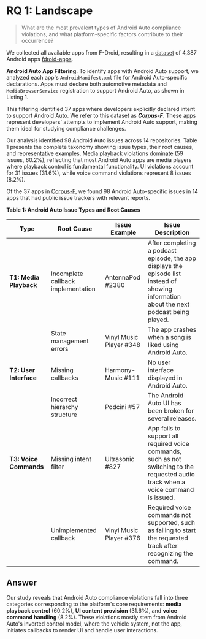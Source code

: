 # RQ 1: Landscape 

> What are the most prevalent types of Android Auto compliance violations, and what platform-specific factors contribute to their occurrence?

We collected all available apps from F-Droid, resulting in a [dataset](https://anonymous.4open.science/r/autocomply/RQs/RQ1/fdroid-apps.csv) of 4,387
Android apps [fdroid-apps](https://anonymous.4open.science/r/autocomply/RQs/RQ1/fdroid-apps.csv).

**Android Auto App Filtering.** To identify apps with Android Auto support, we analyzed each app's `AndroidManifest.xml` file for Android Auto-specific declarations. Apps must declare both automotive metadata and `MediaBrowserService` registration to support Android Auto, as shown in Listing 1.

This filtering identified 37 apps where developers explicitly declared intent to support Android Auto. We refer to this dataset as ***Corpus-F***. These apps represent developers' attempts to implement Android Auto support, making them ideal for studying compliance challenges.

Our analysis identified 98 Android Auto issues across 14 repositories. Table 1 presents the complete taxonomy showing issue types, their root causes, and representative examples. Media playback violations dominate (59 issues, 60.2%), reflecting that most Android Auto apps are media players where playback control is fundamental functionality. UI violations account for 31 issues (31.6%), while voice command violations represent 8 issues (8.2%).

Of the 37 apps in [Corpus-F](https://anonymous.4open.science/r/autocomply/RQs/RQ1/fdroid-apps.csv), we found 98 Android Auto-specific issues in 14 apps that had public issue trackers with relevant reports.



**Table 1: Android Auto Issue Types and Root Causes**

| Type | Root Cause | Issue Example | Issue Description |
|------|-----------|---------------|-------------------|
| **T1: Media Playback** | Incomplete callback implementation | AntennaPod #2380 | After completing a podcast episode, the app displays the episode list instead of showing information about the next podcast being played. |
| | State management errors | Vinyl Music Player #348 | The app crashes when a song is liked using Android Auto. |
| **T2: User Interface** | Missing callbacks | Harmony-Music #111 | No user interface displayed in Android Auto. |
| | Incorrect hierarchy structure | Podcini #57 | The Android Auto UI has been broken for several releases. |
| **T3: Voice Commands** | Missing intent filter | Ultrasonic #827 | App fails to support all required voice commands, such as not switching to the requested audio track when a voice command is issued. |
| | Unimplemented callback | Vinyl Music Player #376 | Required voice commands not supported, such as failing to start the requested track after recognizing the command. |


## Answer

Our study reveals that Android Auto compliance violations fall into three categories corresponding to the platform's core requirements: **media playback control** (60.2\%), **UI content provision** (31.6\%), and **voice command handling** (8.2\%). These violations mostly stem from Android Auto's inverted control model, where the vehicle system, not the app, initiates callbacks to render UI and handle user interactions.